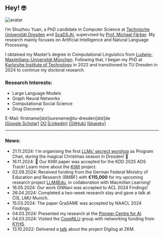 ## Hey! 🤓

<img class="avatar" src="/images/me_2.jpeg" alt="avatar">

I’m Shuzhou Yuan, a PhD candidate in Computer Science at [Technische Universität Dresden](https://tu-dresden.de/) and [ScaDS.AI](https://scads.ai), supervised by [Prof. Michael Färber](https://sites.google.com/view/michaelfaerber/). My research mainly focuses on Artificial Intelligence and Natural Language Processing.

I obtained my Master’s degree in Computational Linguistics from [Ludwig-Maximilians-Universität München](https://www.uni-muenchen.de/index.html). Following that, I began my PhD at [Karlsruhe Institute of Technology](https://www.kit.edu) in 2022 and transitioned to TU Dresden in 2024 to continue my doctoral research.

### Research Interests:
- Large Language Models
- Graph Neural Networks
- Computational Social Science
- Drug Discovery


E-Mail: firstname[dot]surename@tu-dresden[dot]de  
[[Google Scholar]](https://scholar.google.com/citations?user=ZMQ1C6gAAAAJ&hl=en) [[X]](https://x.com/Shoejoe_) [[Linkedin]](https://www.linkedin.com/in/shuzhou-yuan-7b577221a/?originalSubdomain=de) [[GitHub]](https://github.com/ShuzhouYuan)  [[bluesky]](https://bsky.app/profile/shoejoe.bsky.social)

---
### News:

- 21.11.2024: I'm organising the first [LLMs' secrect worshop](https://sites.google.com/view/llmsecrets) as Program Chair, during the magical Christmas season in Dresden! 🎄
- 16.11.2024: 🎉 Our KIWI paper was accepted for the KDD 2025 ADS Track! Learn more about the [KIWI](https://bmdv.bund.de/SharedDocs/DE/Artikel/DG/mfund-projekte/kiwi.html) project.  
- 02.09.2024: Received funding from the German Federal Ministry of Education and Research (BMBF) with **€115,000** for my upcoming research project [LLM4Edu](https://scads.ai/research/ai-algorithms-and-methods/understanding-language/projects/llm4edu/), in collaboration with Macmillan Learning!  
- 16.05.2024: Our work GNNavi was accepted to ACL 2024 Findings!  
- 26.04.2024: Completed a two-week research stay and gave a talk at CIS, LMU Munich.  
- 15.03.2024: The paper GraSAME was accepted by NAACL 2024 Findings.  
- 04.03.2024: Presented my research at the [Pioneer Centre for AI](https://www.aicentre.dk/events/talk-bridging-the-gap-exploring-the-applications-of-graph-neural-networks-in-nlp).  
- 04.03.2024: Visited the [CopeNLU](https://www.copenlu.com) group with networking funding from [KYHS](https://www.khys.kit.edu).  
- 13.10.2022: Delivered a [talk](https://zkm.de/en/media/videos/shuzhou-yuan-automatische-erkennung-von-verzerrungen-in-nachrichtentexten) about the project Digilog at ZKM.  